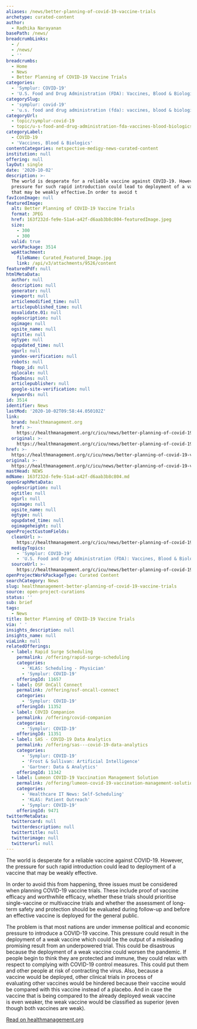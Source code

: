 ```yaml
---
aliases: /news/better-planning-of-covid-19-vaccine-trials
archetype: curated-content
author:
  - Radhika Narayanan
basePath: /news/
breadcrumbLinks:
  - /
  - /news/
  - ''
breadcrumbs:
  - Home
  - News
  - Better Planning of COVID-19 Vaccine Trials
categories:
  - 'Symplur: COVID-19'
  - 'U.S. Food and Drug Administration (FDA): Vaccines, Blood & Biologics'
categorySlug:
  - 'symplur: covid-19'
  - 'u.s. food and drug administration (fda): vaccines, blood & biologics'
categoryUrl:
  - topic/symplur-covid-19
  - topic/u-s-food-and-drug-administration-fda-vaccines-blood-biologics
categoryLabel:
  - COVID-19
  - 'Vaccines, Blood & Biologics'
contentCategories: netspective-medigy-news-curated-content
institution: null
offering: null
layOut: single
date: '2020-10-02'
description: >-
  The world is desperate for a reliable vaccine against COVID-19. However, the
  pressure for such rapid introduction could lead to deployment of a vaccine
  that may be weakly effective.In order to avoid t
favIconImage: null
featuredImage:
  alt: Better Planning of COVID-19 Vaccine Trials
  format: JPEG
  href: 163f232d-fe9e-51a4-a42f-d6aab3b8c804-featuredImage.jpeg
  size:
    - 300
    - 300
  valid: true
  workPackage: 3514
  wpAttachment:
    fileName: Curated_Featured_Image.jpg
    link: /api/v3/attachments/9526/content
featuredPdf: null
htmlMetaData:
  author: null
  description: null
  generator: null
  viewport: null
  articlemodified_time: null
  articlepublished_time: null
  msvalidate.01: null
  ogdescription: null
  ogimage: null
  ogsite_name: null
  ogtitle: null
  ogtype: null
  ogupdated_time: null
  ogurl: null
  yandex-verification: null
  robots: null
  fbapp_id: null
  oglocale: null
  fbadmins: null
  articlepublisher: null
  google-site-verification: null
  keywords: null
id: 3514
identifier: News
lastMod: '2020-10-02T09:58:44.050102Z'
link:
  brand: healthmanagement.org
  href: >-
    https://healthmanagement.org/c/icu/news/better-planning-of-covid-19-vaccine-trials
  original: >-
    https://healthmanagement.org/c/icu/news/better-planning-of-covid-19-vaccine-trials
href: >-
  https://healthmanagement.org/c/icu/news/better-planning-of-covid-19-vaccine-trials
original: >-
  https://healthmanagement.org/c/icu/news/better-planning-of-covid-19-vaccine-trials
mastHead: NEWS
mdName: 163f232d-fe9e-51a4-a42f-d6aab3b8c804.md
openGraphMetaData:
  ogdescription: null
  ogtitle: null
  ogurl: null
  ogimage: null
  ogsite_name: null
  ogtype: null
  ogupdated_time: null
  ogimageheight: null
openProjectCustomFields:
  cleanUrl: >-
    https://healthmanagement.org/c/icu/news/better-planning-of-covid-19-vaccine-trials
  medigyTopics:
    - 'Symplur: COVID-19'
    - 'U.S. Food and Drug Administration (FDA): Vaccines, Blood & Biologics'
  sourceUrl: >-
    https://healthmanagement.org/c/icu/news/better-planning-of-covid-19-vaccine-trials
openProjectWorkPackageType: Curated Content
searchCategory: News
slug: healthmanagement-better-planning-of-covid-19-vaccine-trials
source: open-project-curations
status: ''
sub: brief
tags:
  - News
title: Better Planning of COVID-19 Vaccine Trials
via: ' '
insights_description: null
insights_name: null
viaLink: null
relatedOfferings:
  - label: Rapid Surge Scheduling
    permalink: /offering/rapid-surge-scheduling
    categories:
      - 'KLAS: Scheduling - Physician'
      - 'Symplur: COVID-19'
    offeringId: 11657
  - label: OSF OnCall Connect
    permalink: /offering/osf-oncall-connect
    categories:
      - 'Symplur: COVID-19'
    offeringId: 11352
  - label: COVID Companion
    permalink: /offering/covid-companion
    categories:
      - 'Symplur: COVID-19'
    offeringId: 11351
  - label: SAS - COVID-19 Data Analytics
    permalink: /offering/sas---covid-19-data-analytics
    categories:
      - 'Symplur: COVID-19'
      - 'Frost & Sullivan: Artificial Intelligence'
      - 'Gartner: Data & Analytics'
    offeringId: 11342
  - label: Lumeon COVID-19 Vaccination Management Solution
    permalink: /offering/lumeon-covid-19-vaccination-management-solution
    categories:
      - 'Healthcare IT News: Self-Scheduling'
      - 'KLAS: Patient Outreach'
      - 'Symplur: COVID-19'
    offeringId: 9471
twitterMetaData:
  twittercard: null
  twitterdescription: null
  twittertitle: null
  twitterimage: null
  twitterurl: null
---
```

<p>The world is desperate for a reliable vaccine against COVID-19. However, the pressure for such rapid introduction could lead to deployment of a vaccine that may be weakly effective.</p><p>In order to avoid this from happening, three issues must be considered when planning COVID-19 vaccine trials. These include proof of vaccine efficacy and worthwhile efficacy, whether these trials should prioritise single-vaccine or multivaccine trials and whether the assessment of long-term safety and protection should be evaluated during follow-up and before an effective vaccine is deployed for the general public.</p><p>The problem is that most nations are under immense political and economic pressure to introduce a COVID-19 vaccine. This pressure could result in the deployment of a weak vaccine which could be the output of a misleading promising result from an underpowered trial. This could be disastrous because the deployment of a weak vaccine could worsen the pandemic. If people begin to think they are protected and immune, they could relax with respect to complying with COVID-19 control measures. This could put them and other people at risk of contracting the virus. Also, because a vaccine&nbsp;would be deployed, other clinical trials in process of evaluating&nbsp;other vaccines would be hindered because their vaccine would be compared with this vaccine instead of a placebo. And in case the vaccine that is being compared to the already deployed weak vaccine is&nbsp;even weaker, the weak vaccine would be classified as superior (even though both vaccines are weak).</p><p><a href="https://healthmanagement.org/c/icu/news/better-planning-of-covid-19-vaccine-trials">Read on healthmanagement.org</a></p>